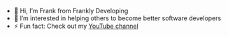 - 👋 Hi, I’m Frank from Frankly Developing
- 👀 I’m interested in helping others to become better software developers
- ⚡ Fun fact: Check out my [YouTube channel](https://www.youtube.com/@FranklyDeveloping)

<!---
FranklyDev/FranklyDev is a ✨ special ✨ repository because its `README.md` (this file) appears on your GitHub profile.
You can click the Preview link to take a look at your changes.
--->
